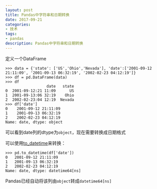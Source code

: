 ```yaml
---
layout: post
title: Pandas中字符串和日期转换
date: 2017-09-21
categories:
- 技术
tags:
- pandas
description: Pandas中字符串和日期转换
---
```


定义一个DataFrame

```
>>> data = {'state': ['US','Ohio','Nevada'], 'date':['2001-09-12 21:11:09', '2001-09-13 06:32:19', '2002-02-23 04:12:19']}
>>> df = pd.DataFrame(data)
>>> df
                  date   state
0  2001-09-12:21 11:09      US
1  2001-09-13:06 32:19    Ohio
2  2002-02-23:04 12:19  Nevada
>>> df['date']
0    2001-09-12 21:11:09
1    2001-09-13 06:32:19
2    2002-02-23 04:12:19
Name: date, dtype: object
```

可以看到date列的dtype为`object`，现在需要转换成日期格式

可以使用[to_datetime](http://pandas.pydata.org/pandas-docs/stable/generated/pandas.to_datetime.html#pandas.to_datetime)来转换：

```
>>> pd.to_datetime(df['date'])
0   2001-09-12 21:11:09
1   2001-09-13 06:32:19
2   2002-02-23 04:12:19
Name: date, dtype: datetime64[ns]
```

Pandas已经自动将该列由`object`转成`datetime64[ns]`

